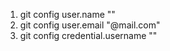 
1. git config user.name "<user>"
2. git config user.email "<user>@mail.com"
3. git config credential.username "<user>"